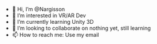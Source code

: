 - 👋 Hi, I’m @Nargisson
- 👀 I’m interested in VR/AR Dev
- 🌱 I’m currently learning Unity 3D
- 💞️ I’m looking to collaborate on nothing yet, still learning
- 📫 How to reach me: Use my email

<!---
Nargisson/Nargisson is a ✨ special ✨ repository because its `README.md` (this file) appears on your GitHub profile.
You can click the Preview link to take a look at your changes.
--->
